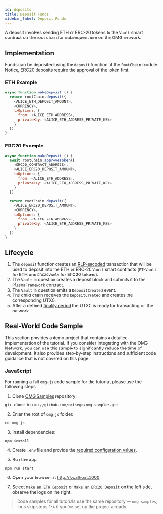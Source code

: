 ```yaml
---
id: deposits
title: Deposit Funds
sidebar_label: Deposit Funds
---
```


A deposit involves sending ETH or ERC-20 tokens to the `Vault` smart contract on the root chain for subsequent use on the OMG network.

## Implementation

Funds can be deposited using the `deposit` function of the `RootChain` module. Notice, ERC20 deposits require the approval of the token first.

### ETH Example

<!--DOCUSAURUS_CODE_TABS-->
<!-- JavaScript -->

```js
async function makeDeposit () {
  return rootChain.deposit({
    <ALICE_ETH_DEPOSIT_AMOUNT>,
    <CURRENCY>,
    txOptions: {
      from: <ALICE_ETH_ADDRESS>,
      privateKey: <ALICE_ETH_ADDRESS_PRIVATE_KEY>
    }
  })
}
```

<!--END_DOCUSAURUS_CODE_TABS-->

### ERC20 Example

<!--DOCUSAURUS_CODE_TABS-->
<!-- JavaScript -->

```js
async function makeDeposit () {
  await rootChain.approveToken({
    <ERC20_CONTRACT_ADDRESS>,
    <ALICE_ERC20_DEPOSIT_AMOUNT>,
    txOptions: {
      from: <ALICE_ETH_ADDRESS>,
      privateKey: <ALICE_ETH_ADDRESS_PRIVATE_KEY>
    }
  })
  
  return rootChain.deposit({
    <ALICE_ERC20_DEPOSIT_AMOUNT>,
    <CURRENCY>,
    txOptions: {
      from: <ALICE_ETH_ADDRESS>,
      privateKey: <ALICE_ETH_ADDRESS_PRIVATE_KEY>
    }
  })
}
```

<!--END_DOCUSAURUS_CODE_TABS-->

## Lifecycle

1. The `deposit` function creates an [RLP-encoded](https://github.com/ethereum/wiki/wiki/RLP) transaction that will be used to deposit into the ETH or ERC-20 `Vault` smart contracts (`ETHVault` for ETH and `ERC20Vault` for ERC20 tokens).
2. The `Vault` in question creates a deposit block and submits it to the `PlasmaFramework` contract.
3. The `Vault` in question emits a `DepositCreated` event.
4. The child chain receives the `DepositCreated` and creates the corresponding UTXO.
5. After a defined [finality period](glossary#deposit-finality-period) the UTXO is ready for transacting on the network.

## Real-World Code Sample

This section provides a demo project that contains a detailed implementation of the tutorial. If you consider integrating with the OMG Network, you can use this sample to significantly reduce the time of development. It also provides step-by-step instructions and sufficient code guidance that is not covered on this page.

### JavaScript

For running a full `omg-js` code sample for the tutorial, please use the following steps:

1. Clone [OMG Samples](https://github.com/omisego/omg-samples) repository:

```
git clone https://github.com/omisego/omg-samples.git
```

2. Enter the root of `omg-js` folder:

```
cd omg-js
```

3. Install dependencies:

```
npm install
```

4. Create `.env` file and provide the [required configuration values](https://github.com/omisego/omg-samples/tree/master/omg-js#setup).

5. Run the app:

```
npm run start
```

6. Open your browser at [http://localhost:3000](http://localhost:3000). 

7. Select [`Make an ETH Deposit`](https://github.com/omisego/omg-samples/tree/master/omg-js/app/02-deposit-eth) or [`Make an ERC20 Deposit`](https://github.com/omisego/omg-samples/tree/master/omg-js/app/02-deposit-erc20) on the left side, observe the logs on the right.

> Code samples for all tutorials use the same repository — `omg-samples`, thus skip steps 1-4 if you've set up the project already.
